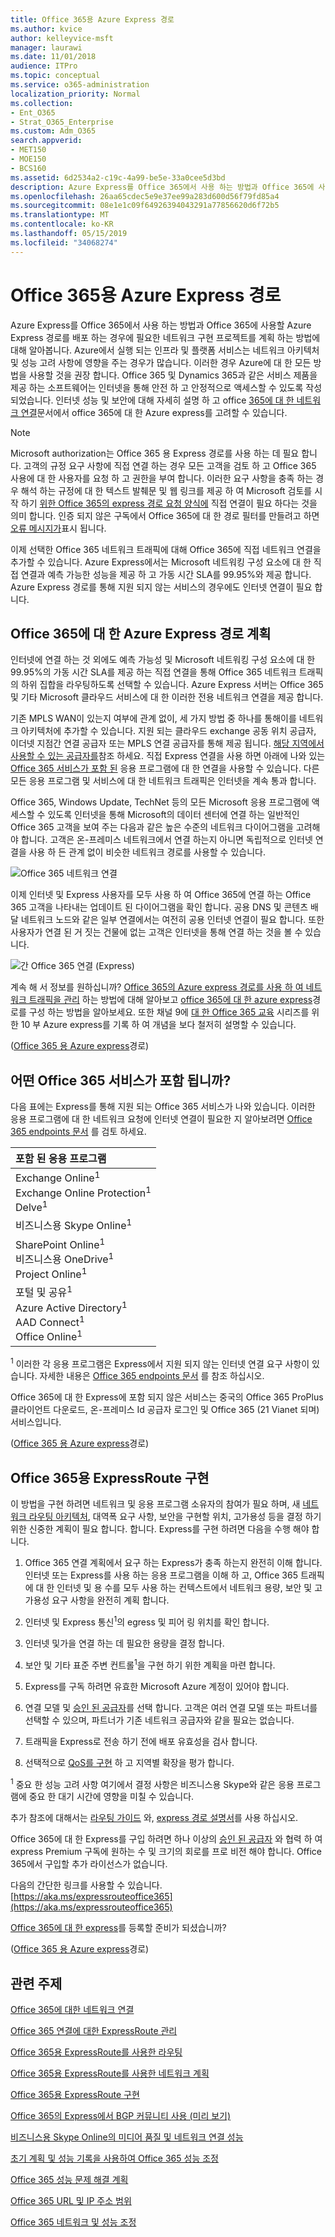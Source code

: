 ```yaml
---
title: Office 365용 Azure Express 경로
ms.author: kvice
author: kelleyvice-msft
manager: laurawi
ms.date: 11/01/2018
audience: ITPro
ms.topic: conceptual
ms.service: o365-administration
localization_priority: Normal
ms.collection:
- Ent_O365
- Strat_O365_Enterprise
ms.custom: Adm_O365
search.appverid:
- MET150
- MOE150
- BCS160
ms.assetid: 6d2534a2-c19c-4a99-be5e-33a0cee5d3bd
description: Azure Express를 Office 365에서 사용 하는 방법과 Office 365에 사용할 Azure Express 경로를 배포 하는 경우에 필요한 네트워크 구현 프로젝트를 계획 하는 방법에 대해 알아봅니다.
ms.openlocfilehash: 26aa65cdec5e9e37ee99a283d600d56f79fd85a4
ms.sourcegitcommit: 08e1e1c09f64926394043291a77856620d6f72b5
ms.translationtype: MT
ms.contentlocale: ko-KR
ms.lasthandoff: 05/15/2019
ms.locfileid: "34068274"
---
```

# <a name="azure-expressroute-for-office-365"></a>Office 365용 Azure Express 경로

Azure Express를 Office 365에서 사용 하는 방법과 Office 365에 사용할 Azure Express 경로를 배포 하는 경우에 필요한 네트워크 구현 프로젝트를 계획 하는 방법에 대해 알아봅니다. Azure에서 실행 되는 인프라 및 플랫폼 서비스는 네트워크 아키텍처 및 성능 고려 사항에 영향을 주는 경우가 많습니다. 이러한 경우 Azure에 대 한 모든 방법을 사용할 것을 권장 합니다. Office 365 및 Dynamics 365과 같은 서비스 제품을 제공 하는 소프트웨어는 인터넷을 통해 안전 하 고 안정적으로 액세스할 수 있도록 작성 되었습니다. 인터넷 성능 및 보안에 대해 자세히 설명 하 고 office [365에 대 한 네트워크 연결](network-connectivity.md)문서에서 office 365에 대 한 Azure express를 고려할 수 있습니다.

> [!NOTE]
> Microsoft authorization는 Office 365 용 Express 경로를 사용 하는 데 필요 합니다. 고객의 규정 요구 사항에 직접 연결 하는 경우 모든 고객을 검토 하 고 Office 365 사용에 대 한 사용자를 요청 하 고 권한을 부여 합니다. 이러한 요구 사항을 충족 하는 경우 해석 하는 규정에 대 한 텍스트 발췌문 및 웹 링크를 제공 하 여 Microsoft 검토를 시작 하기 [위한 Office 365의 express 경로 요청 양식에](https://aka.ms/O365ERReview) 직접 연결이 필요 하다는 것을 의미 합니다. 인증 되지 않은 구독에서 Office 365에 대 한 경로 필터를 만들려고 하면 [오류 메시지가](https://support.microsoft.com/kb/3181709)표시 됩니다. 

이제 선택한 Office 365 네트워크 트래픽에 대해 Office 365에 직접 네트워크 연결을 추가할 수 있습니다. Azure Express에서는 Microsoft 네트워킹 구성 요소에 대 한 직접 연결과 예측 가능한 성능을 제공 하 고 가동 시간 SLA를 99.95%와 제공 합니다. Azure Express 경로를 통해 지원 되지 않는 서비스의 경우에도 인터넷 연결이 필요 합니다.

## <a name="planning-azure-expressroute-for-office-365"></a>Office 365에 대 한 Azure Express 경로 계획

인터넷에 연결 하는 것 외에도 예측 가능성 및 Microsoft 네트워킹 구성 요소에 대 한 99.95%의 가동 시간 SLA를 제공 하는 직접 연결을 통해 Office 365 네트워크 트래픽의 하위 집합을 라우팅하도록 선택할 수 있습니다. Azure Express 서버는 Office 365 및 기타 Microsoft 클라우드 서비스에 대 한 이러한 전용 네트워크 연결을 제공 합니다.

기존 MPLS WAN이 있는지 여부에 관계 없이, 세 가지 방법 중 하나를 통해이를 네트워크 아키텍처에 추가할 수 있습니다. 지원 되는 클라우드 exchange 공동 위치 공급자, 이더넷 지점간 연결 공급자 또는 MPLS 연결 공급자를 통해 제공 됩니다. [해당 지역에서 사용할 수 있는 공급자를](https://azure.microsoft.com/documentation/articles/expressroute-locations/)참조 하세요. 직접 Express 연결을 사용 하면 아래에 나와 있는 [Office 365 서비스가 포함 된](azure-expressroute.md#BKMK_WhatDoIGet) 응용 프로그램에 대 한 연결을 사용할 수 있습니다. 다른 모든 응용 프로그램 및 서비스에 대 한 네트워크 트래픽은 인터넷을 계속 통과 합니다.

Office 365, Windows Update, TechNet 등의 모든 Microsoft 응용 프로그램에 액세스할 수 있도록 인터넷을 통해 Microsoft의 데이터 센터에 연결 하는 일반적인 Office 365 고객을 보여 주는 다음과 같은 높은 수준의 네트워크 다이어그램을 고려해 야 합니다. 고객은 온-프레미스 네트워크에서 연결 하는지 아니면 독립적으로 인터넷 연결을 사용 하 든 관계 없이 비슷한 네트워크 경로를 사용할 수 있습니다.

![Office 365 네트워크 연결](media/9d8bc622-4a38-4a3b-a0f3-68657712d460.png)

이제 인터넷 및 Express 사용자를 모두 사용 하 여 Office 365에 연결 하는 Office 365 고객을 나타내는 업데이트 된 다이어그램을 확인 합니다. 공용 DNS 및 콘텐츠 배달 네트워크 노드와 같은 일부 연결에서는 여전히 공용 인터넷 연결이 필요 합니다. 또한 사용자가 연결 된 거 짓는 건물에 없는 고객은 인터넷을 통해 연결 하는 것을 볼 수 있습니다.

![간 Office 365 연결 (Express)](media/251788c4-0937-4584-9b2c-df08e11611fc.png)

계속 해 서 정보를 원하십니까? [Office 365의 Azure express 경로를 사용 하 여 네트워크 트래픽을 관리](https://support.office.com/article/e1da26c6-2d39-4379-af6f-4da213218408) 하는 방법에 대해 알아보고 [office 365에 대 한 azure express](https://azure.microsoft.com/documentation/articles/expressroute-faqs/)경로를 구성 하는 방법을 알아보세요. 또한 채널 9에 [대 한 Office 365 교육](https://channel9.msdn.com/series/aer) 시리즈를 위한 10 부 Azure express를 기록 하 여 개념을 보다 철저히 설명할 수 있습니다.

([Office 365 용 Azure express](azure-expressroute.md#BKMK_HOME)경로)

## <a name="what-office-365-services-are-included"></a>어떤 Office 365 서비스가 포함 됩니까?
<a name="BKMK_WhatDoIGet"> </a>

다음 표에는 Express를 통해 지원 되는 Office 365 서비스가 나와 있습니다. 이러한 응용 프로그램에 대 한 네트워크 요청에 인터넷 연결이 필요한 지 알아보려면 [Office 365 endpoints 문서](https://aka.ms/o365endpoints) 를 검토 하세요.

|**포함 된 응용 프로그램**|
|:-----|
|Exchange Online<sup>1</sup> <br/> Exchange Online Protection<sup>1</sup> <br/> Delve<sup>1</sup> <br/> |
|비즈니스용 Skype Online<sup>1</sup> <br/> |
|SharePoint Online<sup>1</sup> <br/> 비즈니스용 OneDrive<sup>1</sup> <br/> Project Online<sup>1</sup> <br/> |
|포털 및 공유<sup>1</sup> <br/> Azure Active Directory<sup>1</sup> <br/> AAD Connect<sup>1</sup> <br/> Office Online<sup>1</sup> <br/> |

<sup>1</sup> 이러한 각 응용 프로그램은 Express에서 지원 되지 않는 인터넷 연결 요구 사항이 있습니다. 자세한 내용은 [Office 365 endpoints 문서](https://aka.ms/o365endpoints) 를 참조 하십시오.

Office 365에 대 한 Express에 포함 되지 않은 서비스는 중국의 Office 365 ProPlus 클라이언트 다운로드, 온-프레미스 Id 공급자 로그인 및 Office 365 (21 Vianet 되며) 서비스입니다.

([Office 365 용 Azure express](azure-expressroute.md#BKMK_HOME)경로)

## <a name="implementing-expressroute-for-office-365"></a>Office 365용 ExpressRoute 구현

이 방법을 구현 하려면 네트워크 및 응용 프로그램 소유자의 참여가 필요 하며, 새 [네트워크 라우팅 아키텍처](https://support.office.com/article/e1da26c6-2d39-4379-af6f-4da213218408), 대역폭 요구 사항, 보안을 구현할 위치, 고가용성 등을 결정 하기 위한 신중한 계획이 필요 합니다. 합니다. Express를 구현 하려면 다음을 수행 해야 합니다.

1. Office 365 연결 계획에서 요구 하는 Express가 충족 하는지 완전히 이해 합니다. 인터넷 또는 Express를 사용 하는 응용 프로그램을 이해 하 고, Office 365 트래픽에 대 한 인터넷 및 용 수를 모두 사용 하는 컨텍스트에서 네트워크 용량, 보안 및 고가용성 요구 사항을 완전히 계획 합니다.

2. 인터넷 및 Express 통신<sup>1</sup>의 egress 및 피어 링 위치를 확인 합니다.

3. 인터넷 및가을 연결 하는 데 필요한 용량을 결정 합니다.

4. 보안 및 기타 표준 주변 컨트롤<sup>1</sup>을 구현 하기 위한 계획을 마련 합니다.

5. Express를 구독 하려면 유효한 Microsoft Azure 계정이 있어야 합니다.

6. 연결 모델 및 [승인 된 공급자](https://azure.microsoft.com/documentation/articles/expressroute-locations/)를 선택 합니다. 고객은 여러 연결 모델 또는 파트너를 선택할 수 있으며, 파트너가 기존 네트워크 공급자와 같을 필요는 없습니다.

7. 트래픽을 Express로 전송 하기 전에 배포 유효성을 검사 합니다.

8. 선택적으로 [QoS를 구현](https://support.office.com/article/ExpressRoute-and-QoS-in-Skype-for-Business-Online-20c654da-30ee-4e4f-a764-8b7d8844431d) 하 고 지역별 확장을 평가 합니다.

<sup>1</sup> 중요 한 성능 고려 사항 여기에서 결정 사항은 비즈니스용 Skype와 같은 응용 프로그램에 중요 한 대기 시간에 영향을 미칠 수 있습니다.

추가 참조에 대해서는 [라우팅 가이드](https://support.office.com/article/Routing-with-ExpressRoute-for-Office-365-e1da26c6-2d39-4379-af6f-4da213218408) 와, [express 경로 설명서](https://azure.microsoft.com/documentation/articles/expressroute-introduction/)를 사용 하십시오.

Office 365에 대 한 Express를 구입 하려면 하나 이상의 [승인 된 공급자](https://azure.microsoft.com/documentation/articles/expressroute-locations/) 와 협력 하 여 express Premium 구독에 원하는 수 및 크기의 회로를 프로 비전 해야 합니다. Office 365에서 구입할 추가 라이선스가 없습니다.

다음의 간단한 링크를 사용할 수 있습니다. [https://aka.ms/expressrouteoffice365](https://aka.ms/expressrouteoffice365)

[Office 365에 대 한 express](https://aka.ms/ert)를 등록할 준비가 되셨습니까?

([Office 365 용 Azure express](azure-expressroute.md#BKMK_HOME)경로)

## <a name="related-topics"></a>관련 주제

[Office 365에 대한 네트워크 연결](network-connectivity.md)

[Office 365 연결에 대한 ExpressRoute 관리](managing-expressroute-for-connectivity.md)

[Office 365용 ExpressRoute를 사용한 라우팅](routing-with-expressroute.md)

[Office 365용 ExpressRoute를 사용한 네트워크 계획](network-planning-with-expressroute.md)

[Office 365용 ExpressRoute 구현](implementing-expressroute.md)

[Office 365의 Express에서 BGP 커뮤니티 사용 (미리 보기)](bgp-communities-in-expressroute.md)

[비즈니스용 Skype Online의 미디어 품질 및 네트워크 연결 성능](https://support.office.com/article/5fe3e01b-34cf-44e0-b897-b0b2a83f0917)

[초기 계획 및 성능 기록을 사용하여 Office 365 성능 조정](performance-tuning-using-baselines-and-history.md)

[Office 365 성능 문제 해결 계획](performance-troubleshooting-plan.md)

[Office 365 URL 및 IP 주소 범위](https://docs.microsoft.com/office365/enterprise/urls-and-ip-address-ranges)

[Office 365 네트워크 및 성능 조정](network-planning-and-performance.md)
